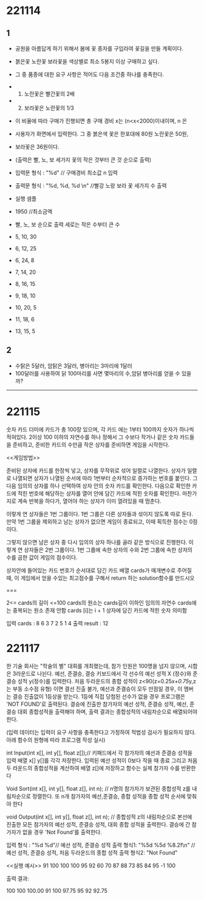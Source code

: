 # 221114

## 1

- 공원을 아름답게 하기 위해서 봄에 꽃 종자를 구입라여 꽃길을 만들 계획이다.
- 붉은꽃 노란꽃 보라꽃을 색상별로 최소 5봉지 이상 구매하고 싶다.
- 그 중 품종에 대한 요구 사항은 적어도 다음 조건중 하나를 충족한다.

- 1. 노란꽃은 빨간꽃의 2배
- 2. 보라꽃은 노란꽃의 1/3

- 이 비율에 따라 구매가 진행되면 총 구매 경비 x는 (n<x<2000)이내이며, n 은
- 사용자가 화면에서 입력한다. 그 중 붉은색 꽃은 한포대에 80원 노란꽃은 50원, 
- 보라꽃은 36원이다.
- (출력은 빨, 노, 보 세가지 꽃의 작은 것부터 큰 것 순으로 출력)

- 입력문 형식 : "%d" // 구매경비 최소값 n 입력
- 출력문 형식 : "%d, %d, %d \n" //빨강 노랑 보라 꽃 세가지 수 출력


- 실행 샘플

- 1950  //최소금액
- 빨, 노, 보 순으로 출력 세로는 작은 수부터 큰 수
- 5, 10, 30
- 6, 12, 25
- 6, 24, 8
- 7, 14, 20
- 8, 16, 15
- 9, 18, 10
- 10, 20, 5
- 11, 18, 6
- 13, 15, 5


## 2

- 수탉은 5달러, 암탉은 3달러, 병아리는 3마리에 1달러
- 100달러를 사용하여 닭 100마리를 사면 몇마리의 수,암닭 병아리를 얻을 수 있을까?


---------------------------------------------------------

# 221115

숫자 카드 더미에 카드가 총 100장 있으며, 각 카드 에는  1부터 100까지 숫자가 하나씩 적혀있다. 
2이상 100 이하의 자연수를 하나 정해서 그 수보다 작거나 같은 숫자 카드들을 준비하고, 준비한 카드의 수만큼 작은 상자를 준비하면 게임을 시작한다.

<<게임방법>>

준비된 상자에 카드를 한장씩 넣고, 상자를 무작위로 섞어 일렬로 나열한다. 상자가 일렬로 나열되면 상자가 나열된 순서에 따라 1번부터 순차적으로
증가하는 번호를 붙인다.
그다음 임의의 상자를 하나 선택하여 상자 안의 숫자 카드를 확인한다. 다음으로 확인한 카드에 적힌 번호에 해당하는 상자를 열어 안에 담긴 카드에
적힌 숫자를 확인한다. 마찬가지로 계속 반복을 하다가, 열어야 하는 상자가 이미 열려있을 때 멈춘다.

이렇게 연 상자들은 1번 그룹이다. 1번 그룹은 다른 상자들과 섞이지 않도록 따로 둔다. 만약 1번 그룹을 제외하고 남는 상자가 없으면 게임이 종료되고,
이때 획득한 점수는 0점이다.


그렇지 않으면 남은 상자 중 다시 임의의 상자 하나를 골라 같은 방식으로 진행한다. 이렇게 연 상자들은 2번 그룹이다.
1번 그룹에 속한 상자의 수와 2번 그룹에 속한 상자의 수를 곱한 값이 게임의 점수이다.

상자안에 들어있는 카드 번호가 순서대로 담긴 카드 배열 cards가 매개변수로 주어질 때, 이 게임에서 얻을 수있는 최고점수를 구해서
return 하는 solution함수를 만드시오

===

2<= cards의 길이 <=100
cards의 원소는 cards길이 이하인 임의의 자연수
cards에는 중복되는 원소 존재 안함
cards [i]는 i + 1 상자에 담긴 카드에 적힌 숫자 의미함

입력 cards : 8 6 3 7 2 5 1 4
출력 result : 12


# 221117

한 기술 회사는 "학술의 별" 대회를 개최했는데, 참가 인원은 100명을 넘지 않으며, 시합은 3라운드로 나뉜다. 예선, 준결승, 결승
키보드에서 각 선수의 예선 성적 X (정수)와 준결승 성적 y(정수)를 입력한다.
처음 두라운드의 종합 성적이 z<90(z=0.25*x+0.75*y,z는 부동 소수점 유형) 이면 결선 진출 불가, 예선과 준결승이 모두 만점일 경우, 이 멤버는
결승 진출없이 1등상을 받는다. 1등에 직접 당첨된 선수가 없을 경우 프로그램은 'NOT FOUND'로 출력된다.
결승에 진출한 참가자의 예선 성적, 준결승 성적, 예선, 준결승 대회 종합성적을 출력해야 하며, 출력 결과는 종합성적의 내림차순으로 배열되어야 한다.

(입력 데이터는 입력이 요구 사항을 충족한다고 가정하여 적법성 검사가 필요하지 않다. 아래 함수의 원형에 따라 프로그램 작성 실시)


int Input(int x[], int y[], float z[]);// 키패드에서 각 참가자의 예선과 준결승 성적을 입력
배열 x[] y[]를 각각 저장한다. 입력된 예선 성적이 0보다 작을 때 종료
그리고 처음 두 라운드의 종합성적을 계산하여 배열 z[]에 저장하고 함수는 실제 참가자 수를 반환한다

Void Sort(int x[], int y[], float z[], int n); //
n명의 참가자가 보관된 종합성적 z를 내림차순으로 정렬한다. 또 n개 참가자의 예선,준결승, 종합 성적을 종합 성적 순서에 맞춰야 한다

void Output(int x[], int y[], float z[], int n); //
종합성적 z의 내림차순으로 본선에 진출한 모든 참가자의 예선 성적, 준결승 성적, 대회 종합 성적을 출력한다.
결승에 간 참가자가 없을 경우 'Not Found'를 출력한다.

입력 형식 : "%d %d"// 예선 성적, 준결승 성적
출력 형식1: "%5d %5d %8.2f\n" // 예선 성적, 준결승 성적, 처음 두라운드의 종합 성적
출력 형식2: "Not Found"

<<실행 예시>>
91 100
100 100
95 92
60 70
87 88
73 85
84 95
-1 100

출력 결과:

100 100 100.00
91 100 97.75
95 92 92.75